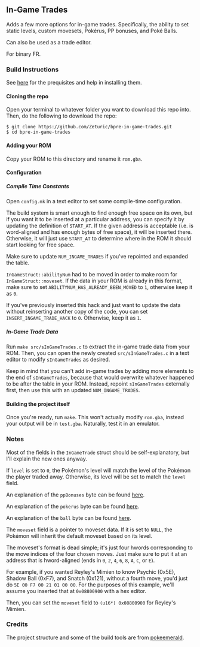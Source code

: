 ## In-Game Trades

Adds a few more options for in-game trades. Specifically, the ability to set static levels, custom movesets, Pokérus, PP bonuses, and Poké Balls.

Can also be used as a trade editor.

For binary FR.

### Build Instructions

See [here](https://gist.github.com/Zeturic/db1611cc7b17c3140f9b9af32e1b596b) for the prequisites and help in installing them.

#### Cloning the repo

Open your terminal to whatever folder you want to download this repo into. Then, do the following to download the repo:

```shell
$ git clone https://github.com/Zeturic/bpre-in-game-trades.git
$ cd bpre-in-game-trades
```

#### Adding your ROM

Copy your ROM to this directory and rename it `rom.gba`.

#### Configuration

##### Compile Time Constants

Open `config.mk` in a text editor to set some compile-time configuration.

The build system is smart enough to find enough free space on its own, but if you want it to be inserted at a particular address, you can specify it by updating the definition of `START_AT`. If the given address is acceptable (i.e. is word-aligned and has enough bytes of free space), it will be inserted there. Otherwise, it will just use `START_AT` to determine where in the ROM it should start looking for free space.

Make sure to update `NUM_INGAME_TRADES` if you've repointed and expanded the table.

`InGameStruct::abilityNum` had to be moved in order to make room for `InGameStruct::moveset`. If the data in your ROM is already in this format, make sure to set `ABILITYNUM_HAS_ALREADY_BEEN_MOVED` to `1`, otherwise keep it as `0`.

If you've previously inserted this hack and just want to update the data without reinserting another copy of the code, you can set `INSERT_INGAME_TRADE_HACK` to `0`. Otherwise, keep it as `1`.

##### In-Game Trade Data

Run `make src/sInGameTrades.c` to extract the in-game trade data from your ROM. Then, you can open the newly created `src/sInGameTrades.c` in a text editor to modify `sInGameTrades` as desired.

Keep in mind that you can't add in-game trades by adding more elements to the end of `sInGameTrades`, because that would overwrite whatever happened to be after the table in your ROM. Instead, repoint `sInGameTrades` externally first, then use this with an updated `NUM_INGAME_TRADES`.

#### Building the project itself

Once you're ready, run `make`. This won't actually modify `rom.gba`, instead your output will be in `test.gba`. Naturally, test it in an emulator.

### Notes

Most of the fields in the `InGameTrade` struct should be self-explanatory, but I'll explain the new ones anyway.

If `level` is set to `0`, the Pokémon's level will match the level of the Pokémon the player traded away. Otherwise, its level will be set to match the `level` field.

An explanation of the `ppBonuses` byte can be found [here](https://bulbapedia.bulbagarden.net/wiki/Pok%C3%A9mon_data_substructures_in_Generation_III#PP_bonuses).

An explanation of the `pokerus` byte can be found [here](https://bulbapedia.bulbagarden.net/wiki/Pok%C3%A9rus#Technical_information).

An explanation of the `ball` byte can be found [here](https://bulbapedia.bulbagarden.net/wiki/Pok%C3%A9mon_data_substructures_in_Generation_III#Origins).

The `moveset` field is a pointer to moveset data. If it is set to `NULL`, the Pokémon will inherit the default moveset based on its level.

The moveset's format is dead simple; it's just four hwords corresponding to the move indices of the four chosen moves. Just make sure to put it at an address that is hword-aligned (ends in `0`, `2`, `4`, `6`, `8`, `A`, `C`, or `E`).

For example, if you wanted Reyley's Mimien to know Psychic (0x5E), Shadow Ball (0xF7), and Snatch (0x121), without a fourth move, you'd just do `5E 00 F7 00 21 01 00 00`. For the purposes of this example, we'll assume you inserted that at `0x08800900` with a hex editor.

Then, you can set the `moveset` field to `(u16*) 0x08800900` for Reyley's Mimien.

### Credits

The project structure and some of the build tools are from [pokeemerald](https://github.com/pret/pokeemerald).
